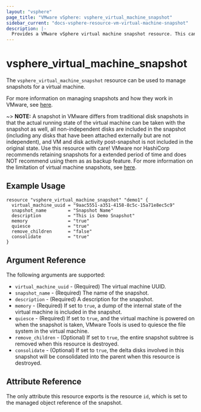 ```yaml
---
layout: "vsphere"
page_title: "VMware vSphere: vsphere_virtual_machine_snapshot"
sidebar_current: "docs-vsphere-resource-vm-virtual-machine-snapshot"
description: |-
  Provides a VMware vSphere virtual machine snapshot resource. This can be used to create and delete virtual machine snapshots.
---
```


# vsphere\_virtual\_machine\_snapshot

The `vsphere_virtual_machine_snapshot` resource can be used to manage snapshots
for a virtual machine.

For more information on managing snapshots and how they work in VMware, see
[here][ext-vm-snapshot-management].

[ext-vm-snapshot-management]: https://docs.vmware.com/en/VMware-vSphere/6.5/com.vmware.vsphere.vm_admin.doc/GUID-CA948C69-7F58-4519-AEB1-739545EA94E5.html

~> **NOTE:** A snapshot in VMware differs from traditional disk snapshots in
that the actual running state of the virtual machine can be taken with the
snapshot as well, all non-independent disks are included in the snapshot
(including any disks that have been attached externally but are not
independent), and VM and disk activity post-snapshot is not included in the
original state. Use this resource with care! VMware nor HashiCorp recommends
retaining snapshots for a extended period of time and does NOT recommend using
them as as backup feature. For more information on the limitation of virtual
machine snapshots, see [here][ext-vm-snap-limitations].

[ext-vm-snap-limitations]: https://docs.vmware.com/en/VMware-vSphere/6.5/com.vmware.vsphere.vm_admin.doc/GUID-53F65726-A23B-4CF0-A7D5-48E584B88613.html

## Example Usage

```hcl
resource "vsphere_virtual_machine_snapshot" "demo1" {
  virtual_machine_uuid = "9aac5551-a351-4158-8c5c-15a71e8ec5c9"
  snapshot_name        = "Snapshot Name"
  description          = "This is Demo Snapshot"
  memory               = "true"
  quiesce              = "true"
  remove_children      = "false"
  consolidate          = "true"
}
```

## Argument Reference

The following arguments are supported:

* `virtual_machine_uuid` - (Required) The virtual machine UUID.
* `snapshot_name` - (Required) The name of the snapshot.
* `description` - (Required) A description for the snapshot.
* `memory` - (Required) If set to `true`, a dump of the internal state of the
  virtual machine is included in the snapshot.
* `quiesce` - (Required) If set to `true`, and the virtual machine is powered
  on when the snapshot is taken, VMware Tools is used to quiesce the file
  system in the virtual machine.
* `remove_children` - (Optional) If set to `true`, the entire snapshot subtree
  is removed when this resource is destroyed.
* `consolidate` - (Optional) If set to `true`, the delta disks involved in this
  snapshot will be consolidated into the parent when this resource is
  destroyed.

## Attribute Reference

The only attribute this resource exports is the resource `id`, which is set to
the managed object reference of the snapshot.
